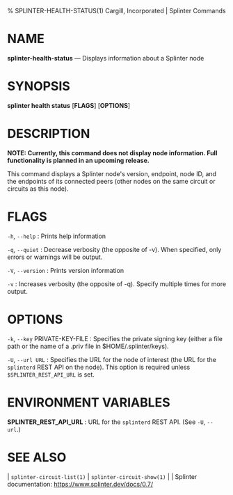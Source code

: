 % SPLINTER-HEALTH-STATUS(1) Cargill, Incorporated | Splinter Commands
<!--
  Copyright 2018-2021 Cargill Incorporated
  Licensed under Creative Commons Attribution 4.0 International License
  https://creativecommons.org/licenses/by/4.0/
-->

NAME
====

**splinter-health-status** — Displays information about a Splinter node

SYNOPSIS
========
**splinter health status** \[**FLAGS**\] \[**OPTIONS**\]

DESCRIPTION
===========

**NOTE: Currently, this command does not display node information. Full
functionality is planned in an upcoming release.**

This command displays a Splinter node's version, endpoint, node ID, and the
endpoints of its connected peers (other nodes on the same circuit or circuits
as this node).

FLAGS
=====

`-h`, `--help`
: Prints help information

`-q`, `--quiet`
: Decrease verbosity (the opposite of -v). When specified, only errors or
  warnings will be output.

`-V`, `--version`
: Prints version information

`-v`
: Increases verbosity (the opposite of -q). Specify multiple times for more
  output.

OPTIONS
=======

`-k`, `--key` PRIVATE-KEY-FILE
: Specifies the private signing key (either a file path or the name of a
  .priv file in $HOME/.splinter/keys).

`-U`, `--url URL`
: Specifies the URL for the node of interest (the URL for the `splinterd`
  REST API on the node). This option is required unless `$SPLINTER_REST_API_URL`
  is set.

ENVIRONMENT VARIABLES
=====================

**SPLINTER_REST_API_URL**
: URL for the `splinterd` REST API. (See `-U`, `--url`.)

SEE ALSO
========
| `splinter-circuit-list(1)`
| `splinter-circuit-show(1)`
|
| Splinter documentation: https://www.splinter.dev/docs/0.7/
